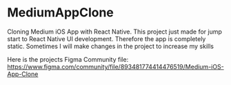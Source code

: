 # MediumAppClone
Cloning Medium iOS App with React Native. This project just made for jump start to React Native UI development. Therefore the app is completely static. Sometimes I will make changes in the project to increase my skills

Here is the projects Figma Community file: https://www.figma.com/community/file/893481774414476519/Medium-iOS-App-Clone
